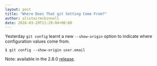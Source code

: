 ```yaml
---
layout: post
title: "Where Does That git Setting Come From?"
author: alistairmckinnell
date: 2016-03-29T11:29:04+00:00
---
```


Yesterday `git config` learnt a new `--show-origin` option to indicate where configuration values come from.

````
$ git config --show-origin user.email
````

Note: available in the 2.8.0 [release](https://github.com/blog/2131-git-2-8-has-been-released).
